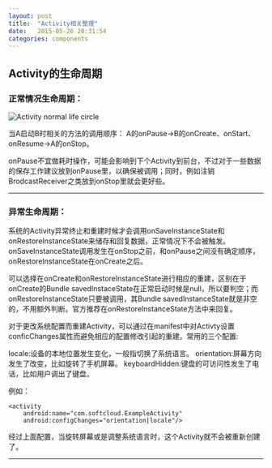 ```yaml
---
layout: post
title:  "Activity相关整理"
date:   2015-05-26 20:31:54
categories: components
---
```


## Activity的生命周期

### 正常情况生命周期：

![Activity normal life circle](http://s16.sinaimg.cn/mw690/71e00b88gda37b3c6040f&690)

当A启动B时相关的方法的调用顺序：
A的onPause->B的onCreate、onStart、onResume->A的onStop。

onPause不宜做耗时操作，可能会影响到下个Activity到前台，不过对于一些数据的保存工作建议放到onPause里，以确保被调用；同时，例如注销BrodcastReceiver之类放到onStop里就会更好些。

---

### 异常生命周期：

系统的Activity异常终止和重建时候才会调用onSaveInstanceState和onRestoreInstanceState来储存和回复数据，正常情况下不会被触发。onSaveInstanceState调用发生在onStop之前，和onPause之间没有确定顺序，onRestoreInstanceState在onCreate之后。

可以选择在onCreate和onRestoreInstanceState进行相应的重建，区别在于onCreate的Bundle savedInstaceState在正常启动时候是null，所以要判空；而onRestoreInstanceState只要被调用，其Bundle savedInstanceState就是非空的，不用额外判断。官方推荐在onRestoreInstanceState方法中来回复。

对于更改系统配置而重建Activity，可以通过在manifest中对Activty设置conficChanges属性而避免相应的配置修改引起的重建。常用的三个配置:

locale:设备的本地位置发生变化，一般指切换了系统语言。
orientation:屏幕方向发生了改变，比如旋转了手机屏幕。
keyboardHidden:键盘的可访问性发生了电话，比如用户调出了键盘。

例如：

    <activity   
        android:name="com.softcloud.ExampleActivity"
        android:configChanges="orientation|locale"/>

经过上面配置，当旋转屏幕或是调整系统语言时，这个Activity就不会被重新创建了。

---
